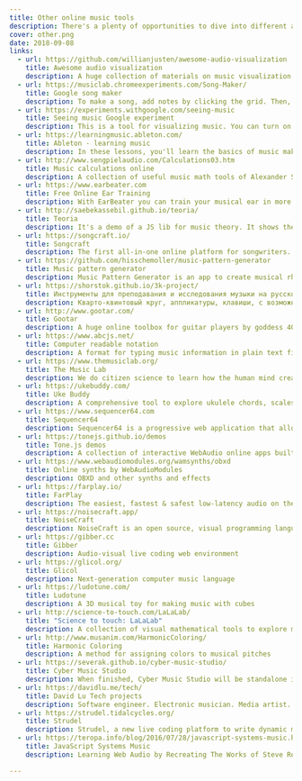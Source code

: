```yaml
---
title: Other online music tools
description: There's a plenty of opportunities to dive into different aspects of music theory and practice online
cover: other.png
date: 2018-09-08
links:
  - url: https://github.com/willianjusten/awesome-audio-visualization
    title: Awesome audio visualization
    description: A huge collection of materials on music visualization. With free webapps and downloads.
  - url: https://musiclab.chromeexperiments.com/Song-Maker/
    title: Google song maker
    description: To make a song, add notes by clicking the grid. Then, share your song with a link. You can also use a MIDI keyboard or sing a note into your mic.
  - url: https://experiments.withgoogle.com/seeing-music
    title: Seeing music Google experiment
    description: This is a tool for visualizing music. You can turn on your mic to sing or play sounds. You can also drop in your own audio or video file. Some modes – like Hilbert Scope and Spectrogram – show the subtle textures of sound. Others show the paths and shapes of different melodies.
  - url: https://learningmusic.ableton.com/
    title: Ableton - learning music
    description: In these lessons, you'll learn the basics of music making. No prior experience or equipment is required; you'll do everything right here in your browser.
  - url: http://www.sengpielaudio.com/Calculations03.htm
    title: Music calculations online
    description: A collection of useful music math tools of Alexander Sengpiel
  - url: https://www.earbeater.com
    title: Free Online Ear Training
    description: With EarBeater you can train your musical ear in more than 200 individual exercises covering intervals, chords and scales.
  - url: http://saebekassebil.github.io/teoria/
    title: Teoria
    description: It's a demo of a JS lib for music theory. It shows the compound waveform of any given chord. Once it sould be ported to Chromatone.center
  - url: https://songcraft.io/
    title: Songcraft
    description: The first all-in-one online platform for songwriters. 5 songs limited free plan.
  - url: https://github.com/hisschemoller/music-pattern-generator
    title: Music pattern generator
    description: Music Pattern Generator is an app to create musical rhythms. It sends MIDI data, so it won’t make any sounds by itself. For that you need to connect it to MIDI soft- or hardware that can handle MIDI data to produce sound.
  - url: https://shorstok.github.io/3k-project/
    title: Инструменты для преподавания и исследования музыки на русском
    description: Кварто-квинтовый круг, аппликатуры, клавиши, с возможностью скачать нарисованное
  - url: http://www.gootar.com/
    title: Gootar
    description: A huge online toolbox for guitar players by goddess 401
  - url: https://www.abcjs.net/
    title: Computer readable notation
    description: A format for typing music information in plain text files
  - url: https://www.themusiclab.org/
    title: The Music Lab
    description: We do citizen science to learn how the human mind creates and perceives music. Pick a game to get started!
  - url: https://ukebuddy.com/
    title: Uke Buddy
    description: A comprehensive tool to explore ukulele chords, scales and song tabs.
  - url: https://www.sequencer64.com
    title: Sequencer64
    description: Sequencer64 is a progressive web application that allows you to quickly sequence a 64-step pattern for a 9-sound sampler.
  - url: https://tonejs.github.io/demos
    title: Tone.js demos
    description: A collection of interactive WebAudio online apps built with Tone.js library
  - url: https://www.webaudiomodules.org/wamsynths/obxd
    title: Online synths by WebAudioModules
    description: OBXD and other synths and effects
  - url: https://farplay.io/
    title: FarPlay
    description: The easiest, fastest & safest low-latency audio on the internet.
  - url: https://noisecraft.app/
    title: NoiseCraft
    description: NoiseCraft is an open source, visual programming language and platform for sound synthesis and music making, with the goal of creating a community for the open exchange of musical ideas.
  - url: https://gibber.cc
    title: Gibber
    description: Audio-visual live coding web environment
  - url: https://glicol.org/
    title: Glicol
    description: Next-generation computer music language
  - url: https://ludotune.com/
    title: Ludotune
    description: A 3D musical toy for making music with cubes
  - url: http://science-to-touch.com/LaLaLab/
    title: "Science to touch: LaLaLab"
    description: A collection of visual mathematical tools to explore music possibilities
  - url: http://www.musanim.com/HarmonicColoring/
    title: Harmonic Coloring
    description: A method for assigning colors to musical pitches
  - url: https://severak.github.io/cyber-music-studio/
    title: Cyber Music Studio
    description: When finished, Cyber Music Studio will be standalone in-browser app for recording and mixing music. But it's not finished yet, so now there are only these handful of instruments.
  - url: https://davidlu.me/tech/
    title: David Lu Tech projects
    description: Software engineer. Electronic musician. Media artist. aCtUaL uNiCoRn 
  - url: https://strudel.tidalcycles.org/
    title: Strudel
    description: Strudel, a new live coding platform to write dynamic music pieces in the browser! It is free and open-source and made for beginners and experts alike.
  - url: https://teropa.info/blog/2016/07/28/javascript-systems-music.html
    title: JavaScript Systems Music
    description: Learning Web Audio by Recreating The Works of Steve Reich and Brian Eno

---
```


<other-list :tools="$frontmatter.links" />
